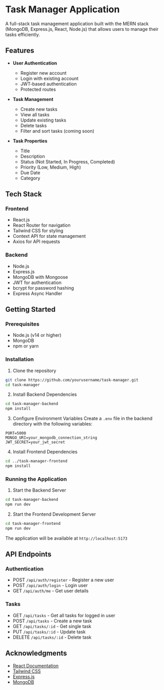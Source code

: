 # Task Manager Application

A full-stack task management application built with the MERN stack (MongoDB, Express.js, React, Node.js) that allows users to manage their tasks efficiently.

## Features

- **User Authentication**
  - Register new account
  - Login with existing account
  - JWT-based authentication
  - Protected routes

- **Task Management**
  - Create new tasks
  - View all tasks
  - Update existing tasks
  - Delete tasks
  - Filter and sort tasks (coming soon)

- **Task Properties**
  - Title
  - Description
  - Status (Not Started, In Progress, Completed)
  - Priority (Low, Medium, High)
  - Due Date
  - Category

## Tech Stack

### Frontend
- React.js
- React Router for navigation
- Tailwind CSS for styling
- Context API for state management
- Axios for API requests

### Backend
- Node.js
- Express.js
- MongoDB with Mongoose
- JWT for authentication
- bcrypt for password hashing
- Express Async Handler

## Getting Started

### Prerequisites
- Node.js (v14 or higher)
- MongoDB
- npm or yarn

### Installation

1. Clone the repository
```bash
git clone https://github.com/yourusername/task-manager.git
cd task-manager
```

2. Install Backend Dependencies
```bash
cd task-manager-backend
npm install
```

3. Configure Environment Variables
Create a `.env` file in the backend directory with the following variables:
```env
PORT=5000
MONGO_URI=your_mongodb_connection_string
JWT_SECRET=your_jwt_secret
```

4. Install Frontend Dependencies
```bash
cd ../task-manager-frontend
npm install
```

### Running the Application

1. Start the Backend Server
```bash
cd task-manager-backend
npm run dev
```

2. Start the Frontend Development Server
```bash
cd task-manager-frontend
npm run dev
```

The application will be available at `http://localhost:5173`

## API Endpoints

### Authentication
- POST `/api/auth/register` - Register a new user
- POST `/api/auth/login` - Login user
- GET `/api/auth/me` - Get user details

### Tasks
- GET `/api/tasks` - Get all tasks for logged in user
- POST `/api/tasks` - Create a new task
- GET `/api/tasks/:id` - Get single task
- PUT `/api/tasks/:id` - Update task
- DELETE `/api/tasks/:id` - Delete task


## Acknowledgments

- [React Documentation](https://reactjs.org/)
- [Tailwind CSS](https://tailwindcss.com/)
- [Express.js](https://expressjs.com/)
- [MongoDB](https://www.mongodb.com/) 
